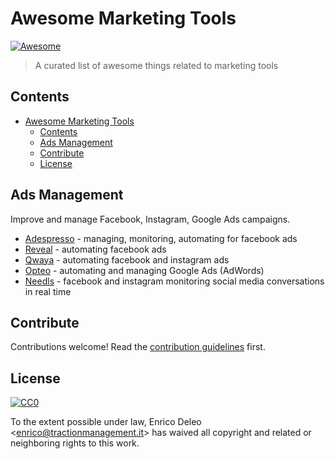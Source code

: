 # Awesome Marketing Tools

[![Awesome](https://awesome.re/badge.svg)](https://awesome.re)

> A curated list of awesome things related to marketing tools


## Contents

- [Awesome Marketing Tools](#awesome-marketing-tools)
  - [Contents](#contents)
  - [Ads Management](#ads-management)
  - [Contribute](#contribute)
  - [License](#license)


## Ads Management

Improve and manage Facebook, Instagram, Google Ads campaigns.

- [Adespresso](http://bit.ly/traction-adespresso) - managing, monitoring, automating for facebook ads
- [Reveal](http://bit.ly/traction-reveal) - automating facebook ads
- [Qwaya](http://bit.ly/traction-qwaya) - automating facebook and instagram ads
- [Opteo](http://bit.ly/traction-opteo) - automating and managing Google Ads (AdWords)
- [Needls](http://bit.ly/traction-needls) - facebook and instagram monitoring social media conversations in real time

## Contribute

Contributions welcome! Read the [contribution guidelines](contributing.md) first.


## License

[![CC0](http://mirrors.creativecommons.org/presskit/buttons/88x31/svg/cc-zero.svg)](http://creativecommons.org/publicdomain/zero/1.0)

To the extent possible under law, Enrico Deleo &lt;enrico@tractionmanagement.it&gt; has waived all copyright and
related or neighboring rights to this work.
